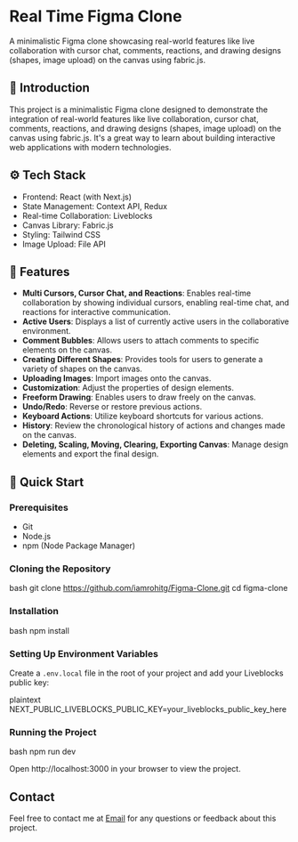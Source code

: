 # Real Time Figma Clone

A minimalistic Figma clone showcasing real-world features like live collaboration with cursor chat, comments, reactions, and drawing designs (shapes, image upload) on the canvas using fabric.js.

## 🤖 Introduction

This project is a minimalistic Figma clone designed to demonstrate the integration of real-world features like live collaboration, cursor chat, comments, reactions, and drawing designs (shapes, image upload) on the canvas using fabric.js. It's a great way to learn about building interactive web applications with modern technologies.

## ⚙️ Tech Stack

- Frontend: React (with Next.js)
- State Management: Context API, Redux
- Real-time Collaboration: Liveblocks
- Canvas Library: Fabric.js
- Styling: Tailwind CSS
- Image Upload: File API

## 🔋 Features

- **Multi Cursors, Cursor Chat, and Reactions**: Enables real-time collaboration by showing individual cursors, enabling real-time chat, and reactions for interactive communication.
- **Active Users**: Displays a list of currently active users in the collaborative environment.
- **Comment Bubbles**: Allows users to attach comments to specific elements on the canvas.
- **Creating Different Shapes**: Provides tools for users to generate a variety of shapes on the canvas.
- **Uploading Images**: Import images onto the canvas.
- **Customization**: Adjust the properties of design elements.
- **Freeform Drawing**: Enables users to draw freely on the canvas.
- **Undo/Redo**: Reverse or restore previous actions.
- **Keyboard Actions**: Utilize keyboard shortcuts for various actions.
- **History**: Review the chronological history of actions and changes made on the canvas.
- **Deleting, Scaling, Moving, Clearing, Exporting Canvas**: Manage design elements and export the final design.

## 🤸 Quick Start

### Prerequisites

- Git
- Node.js
- npm (Node Package Manager)

### Cloning the Repository

bash git clone https://github.com/iamrohitg/Figma-Clone.git cd figma-clone


### Installation

bash npm install

### Setting Up Environment Variables

Create a `.env.local` file in the root of your project and add your Liveblocks public key:

plaintext NEXT_PUBLIC_LIVEBLOCKS_PUBLIC_KEY=your_liveblocks_public_key_here


### Running the Project

bash npm run dev

Open http://localhost:3000 in your browser to view the project.

## Contact
Feel free to contact me at [Email](rohitghosh76@gmail.com) for any questions or feedback about this project.
